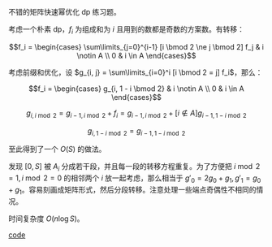 不错的矩阵快速幂优化 dp 练习题。

考虑一个朴素 dp，$f_i$ 为组成和为 $i$ 且用到的数都是奇数的方案数。有转移：

$$f_i = \begin{cases} \sum\limits_{j=0}^{i-1} [i \bmod 2 \ne j \bmod 2] f_j & i \notin A \\ 0 & i \in A \end{cases}$$

考虑前缀和优化，设 $g_{i, j} = \sum\limits_{i=0}^i [i \bmod 2 = j] f_i$，那么：

$$f_i = \begin{cases} g_{i, 1 - i \bmod 2} & i \notin A \\ 0 & i \in A \end{cases}$$

$$g_{i, i \bmod 2} = g_{i - 1, i \bmod 2} + f_i = g_{i - 1, i \bmod 2} + [i \notin A] g_{i - 1, 1 - i \bmod 2}$$

$$g_{i, 1 - i \bmod 2} = g_{i - 1, 1 - i \bmod 2}$$

至此得到了一个 $O(S)$ 的做法。

发现 $[0, S]$ 被 $A_i$ 分成若干段，并且每一段的转移方程重复。为了方便把 $i \bmod 2 = 1, i \bmod 2 = 0$ 的相邻两个 $i$ 放一起考虑，那么相当于 $g'_0 = 2g_0 + g_1, g'_1 = g_0 + g_1$。容易刻画成矩阵形式，然后分段转移。注意处理一些端点奇偶性不相同的情况。

时间复杂度 $O(n \log S)$。

[code](https://atcoder.jp/contests/abc258/submissions/41857223)